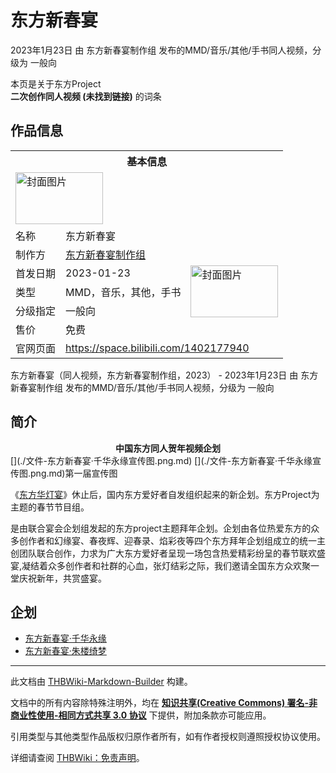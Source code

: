 # 东方新春宴

<!-- source html: G:\repos\THBWiki-Markdown-Builder\THBWikiMarkdown\Temp\main\d\db\ns0%3A%E4%B8%9C%E6%96%B9%E6%96%B0%E6%98%A5%E5%AE%B4.html -->

2023年1月23日 由 东方新春宴制作组  发布的MMD/音乐/其他/手书同人视频，分级为 一般向

本页是关于东方Project  
 **二次创作同人视频 (未找到链接)** 的词条

## 作品信息

<table><tbody><tr><th colspan="3">基本信息</th></tr><tr><td class="cover-artwork-mobile" colspan="2"><a href="./文件-东方新春宴封面.png.md" class="image" title="封面图片"><img alt="封面图片" src="https://upload.thwiki.cc/thumb/1/1c/%E4%B8%9C%E6%96%B9%E6%96%B0%E6%98%A5%E5%AE%B4%E5%B0%81%E9%9D%A2.png/140px-%E4%B8%9C%E6%96%B9%E6%96%B0%E6%98%A5%E5%AE%B4%E5%B0%81%E9%9D%A2.png" decoding="async" loading="lazy" width="140" height="83" srcset="https://upload.thwiki.cc/thumb/1/1c/%E4%B8%9C%E6%96%B9%E6%96%B0%E6%98%A5%E5%AE%B4%E5%B0%81%E9%9D%A2.png/210px-%E4%B8%9C%E6%96%B9%E6%96%B0%E6%98%A5%E5%AE%B4%E5%B0%81%E9%9D%A2.png 1.5x, https://upload.thwiki.cc/thumb/1/1c/%E4%B8%9C%E6%96%B9%E6%96%B0%E6%98%A5%E5%AE%B4%E5%B0%81%E9%9D%A2.png/280px-%E4%B8%9C%E6%96%B9%E6%96%B0%E6%98%A5%E5%AE%B4%E5%B0%81%E9%9D%A2.png 2x" data-file-width="1036" data-file-height="614"></a></td>
</tr><tr><td class="label">名称</td><td colspan="2"> 东方新春宴 </td></tr><tr><td class="label">制作方</td><td><a href="./东方新春宴制作组.md" title="东方新春宴制作组">东方新春宴制作组</a></td><td class="cover-artwork" rowspan="5" style="min-width:140px;"><a href="./文件-东方新春宴封面.png.md" class="image" title="封面图片"><img alt="封面图片" src="https://upload.thwiki.cc/thumb/1/1c/%E4%B8%9C%E6%96%B9%E6%96%B0%E6%98%A5%E5%AE%B4%E5%B0%81%E9%9D%A2.png/140px-%E4%B8%9C%E6%96%B9%E6%96%B0%E6%98%A5%E5%AE%B4%E5%B0%81%E9%9D%A2.png" decoding="async" loading="lazy" width="140" height="83" srcset="https://upload.thwiki.cc/thumb/1/1c/%E4%B8%9C%E6%96%B9%E6%96%B0%E6%98%A5%E5%AE%B4%E5%B0%81%E9%9D%A2.png/210px-%E4%B8%9C%E6%96%B9%E6%96%B0%E6%98%A5%E5%AE%B4%E5%B0%81%E9%9D%A2.png 1.5x, https://upload.thwiki.cc/thumb/1/1c/%E4%B8%9C%E6%96%B9%E6%96%B0%E6%98%A5%E5%AE%B4%E5%B0%81%E9%9D%A2.png/280px-%E4%B8%9C%E6%96%B9%E6%96%B0%E6%98%A5%E5%AE%B4%E5%B0%81%E9%9D%A2.png 2x" data-file-width="1036" data-file-height="614"></a></td>
</tr><tr><td class="label">首发日期</td><td>2023-01-23</td></tr><tr><td class="label">类型</td><td>MMD，音乐，其他，手书</td></tr><tr><td class="label">分级指定</td><td>一般向</td></tr><tr><td class="label">售价</td><td>免费</td></tr>
<tr><td class="label">官网页面</td><td colspan="2"><a rel="nofollow" class="external free" href="https://space.bilibili.com/1402177940">https://space.bilibili.com/1402177940</a></td></tr></tbody></table>

东方新春宴（同人视频，东方新春宴制作组，2023） - 2023年1月23日 由 东方新春宴制作组  发布的MMD/音乐/其他/手书同人视频，分级为 一般向

## 简介
<center><strong>中国东方同人贺年视频企划</strong></center>
[](./文件-东方新春宴·千华永缘宣传图.png.md)  [](./文件-东方新春宴·千华永缘宣传图.png.md)第一届宣传图
  
《[东方华灯宴](./东方华灯宴.md)》休止后，国内东方爱好者自发组织起来的新企划。东方Project为主题的春节节目组。  

是由联合宴会企划组发起的东方project主题拜年企划。企划由各位热爱东方的众多创作者和幻缘宴、春夜辉、迎春录、焰彩夜等四个东方拜年企划组成立的统一主创团队联合创作，力求为广大东方爱好者呈现一场包含热爱精彩纷呈的春节联欢盛宴,凝结着众多创作者和社群的心血，张灯结彩之际，我们邀请全国东方众欢聚一堂庆祝新年，共赏盛宴。
  


## 企划
- [东方新春宴·千华永缘](./东方新春宴-东方新春宴·千华永缘.md)
- [东方新春宴·朱楼绮梦](./东方新春宴-东方新春宴·朱楼绮梦.md)





---

此文档由 [THBWiki-Markdown-Builder](https://github.com/Delsin-Yu/THBWiki-Markdown-Builder) 构建。

文档中的所有内容除特殊注明外，均在 [**知识共享(Creative Commons) 署名-非商业性使用-相同方式共享 3.0 协议**](https://creativecommons.org/licenses/by-sa/3.0/deed.zh-hans) 下提供，附加条款亦可能应用。

引用类型与其他类型作品版权归原作者所有，如有作者授权则遵照授权协议使用。

详细请查阅 [THBWiki：免责声明](https://thbwiki.cc/THBWiki:%E5%85%8D%E8%B4%A3%E5%A3%B0%E6%98%8E)。

